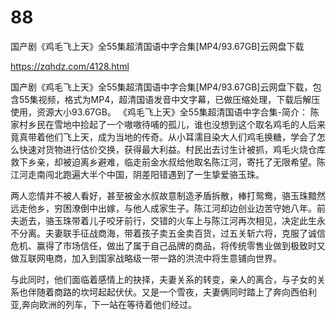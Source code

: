 # 88
国产剧《鸡毛飞上天》全55集超清国语中字合集[MP4/93.67GB]云网盘下载

https://zqhdz.com/4128.html

国产剧《鸡毛飞上天》全55集超清国语中字合集[MP4/93.67GB]云网盘下载，包含55集视频，格式为MP4，超清国语发音中文字幕，已做压缩处理，下载后解压使用，资源大小93.67GB。
《鸡毛飞上天》全55集超清国语中字合集-简介：
陈家村乡民在雪地中捡起了一个嗷嗷待哺的孤儿，谁也没想到这个取名鸡毛的人后来竟真带着他们飞上天，成为当地的传奇。从小耳濡目染大人们鸡毛换糖，学会了怎么快速对货物进行估价交换，获得最大利益。村民出去讨生计被抓，鸡毛火烧仓库救下乡亲，却被迫离乡避难，临走前金水叔给他取名陈江河，寄托了无限希望。陈江河走南闯北跑遍大半个中国，阴差阳错遇到了一生挚爱骆玉珠。

两人恋情并不被人看好，甚至被金水叔故意制造矛盾拆散，棒打鸳鸯，骆玉珠黯然远走他乡，穷困潦倒中出嫁，与他人成家生子。陈江河却边创业边苦守她八年。前夫逝去，骆玉珠带着儿子咬牙前行，交错的火车上与陈江河再次相见，决定此生永不分离。夫妻联手征战商海，带着孩子卖五金卖百货，过五关斩六将，克服了诚信危机、赢得了市场信任，做出了属于自己品牌的商品，将传统零售业做到极致时又做互联网电商，加入到国家战略级一带一路的洪流中将生意铺向世界。

与此同时，他们面临着感情上的抉择，夫妻关系的转变，亲人的离合，与子女的关系也伴随着商路的坎坷起起伏伏。又是一个雪夜，夫妻俩同时踏上了奔向西伯利亚,奔向欧洲的列车，下一站在等待着他们经过。
